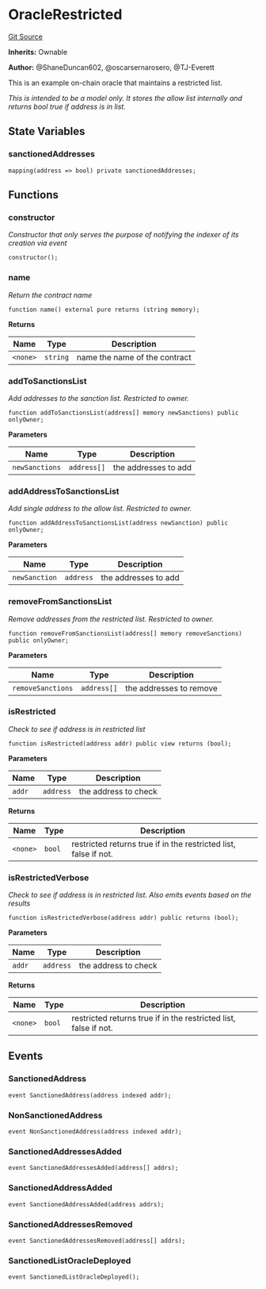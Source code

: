 # OracleRestricted
[Git Source](https://github.com/thrackle-io/rules-protocol/blob/1ab1db06d001c0ea3265ec49b85ddd9394430302/src/example/OracleRestricted.sol)

**Inherits:**
Ownable

**Author:**
@ShaneDuncan602, @oscarsernarosero, @TJ-Everett

This is an example on-chain oracle that maintains a restricted list.

*This is intended to be a model only. It stores the allow list internally and returns bool true if address is in list.*


## State Variables
### sanctionedAddresses

```solidity
mapping(address => bool) private sanctionedAddresses;
```


## Functions
### constructor

*Constructor that only serves the purpose of notifying the indexer of its creation via event*


```solidity
constructor();
```

### name

*Return the contract name*


```solidity
function name() external pure returns (string memory);
```
**Returns**

|Name|Type|Description|
|----|----|-----------|
|`<none>`|`string`|name the name of the contract|


### addToSanctionsList

*Add addresses to the sanction list. Restricted to owner.*


```solidity
function addToSanctionsList(address[] memory newSanctions) public onlyOwner;
```
**Parameters**

|Name|Type|Description|
|----|----|-----------|
|`newSanctions`|`address[]`|the addresses to add|


### addAddressToSanctionsList

*Add single address to the allow list. Restricted to owner.*


```solidity
function addAddressToSanctionsList(address newSanction) public onlyOwner;
```
**Parameters**

|Name|Type|Description|
|----|----|-----------|
|`newSanction`|`address`|the addresses to add|


### removeFromSanctionsList

*Remove addresses from the restricted list. Restricted to owner.*


```solidity
function removeFromSanctionsList(address[] memory removeSanctions) public onlyOwner;
```
**Parameters**

|Name|Type|Description|
|----|----|-----------|
|`removeSanctions`|`address[]`|the addresses to remove|


### isRestricted

*Check to see if address is in restricted list*


```solidity
function isRestricted(address addr) public view returns (bool);
```
**Parameters**

|Name|Type|Description|
|----|----|-----------|
|`addr`|`address`|the address to check|

**Returns**

|Name|Type|Description|
|----|----|-----------|
|`<none>`|`bool`|restricted returns true if in the restricted list, false if not.|


### isRestrictedVerbose

*Check to see if address is in restricted list. Also emits events based on the results*


```solidity
function isRestrictedVerbose(address addr) public returns (bool);
```
**Parameters**

|Name|Type|Description|
|----|----|-----------|
|`addr`|`address`|the address to check|

**Returns**

|Name|Type|Description|
|----|----|-----------|
|`<none>`|`bool`|restricted returns true if in the restricted list, false if not.|


## Events
### SanctionedAddress

```solidity
event SanctionedAddress(address indexed addr);
```

### NonSanctionedAddress

```solidity
event NonSanctionedAddress(address indexed addr);
```

### SanctionedAddressesAdded

```solidity
event SanctionedAddressesAdded(address[] addrs);
```

### SanctionedAddressAdded

```solidity
event SanctionedAddressAdded(address addrs);
```

### SanctionedAddressesRemoved

```solidity
event SanctionedAddressesRemoved(address[] addrs);
```

### SanctionedListOracleDeployed

```solidity
event SanctionedListOracleDeployed();
```

